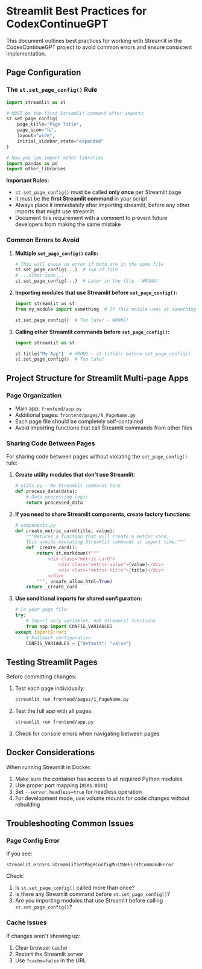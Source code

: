 # Streamlit Best Practices for CodexContinueGPT

This document outlines best practices for working with Streamlit in the CodexContinueGPT project to avoid common errors and ensure consistent implementation.

## Page Configuration

### The `st.set_page_config()` Rule

```python
import streamlit as st

# MUST be the first Streamlit command after imports
st.set_page_config(
    page_title="Page Title",
    page_icon="🔍",
    layout="wide",
    initial_sidebar_state="expanded"
)

# Now you can import other libraries
import pandas as pd
import other_libraries
```

**Important Rules:**
- `st.set_page_config()` must be called **only once** per Streamlit page
- It must be the **first Streamlit command** in your script
- Always place it immediately after importing streamlit, before any other imports that might use streamlit
- Document this requirement with a comment to prevent future developers from making the same mistake

### Common Errors to Avoid

1. **Multiple `set_page_config()` calls:**
   ```python
   # This will cause an error if both are in the same file
   st.set_page_config(...)  # Top of file
   # ...other code...
   st.set_page_config(...)  # Later in the file - WRONG!
   ```

2. **Importing modules that use Streamlit before `set_page_config()`:**
   ```python
   import streamlit as st
   from my_module import something  # If this module uses st.something(), it could cause an error
   
   st.set_page_config()  # Too late! - WRONG!
   ```

3. **Calling other Streamlit commands before `set_page_config()`:**
   ```python
   import streamlit as st
   
   st.title("My App")  # WRONG - st.title() before set_page_config()
   st.set_page_config()  # Too late!
   ```

## Project Structure for Streamlit Multi-page Apps

### Page Organization

- Main app: `frontend/app.py`
- Additional pages: `frontend/pages/N_PageName.py`
- Each page file should be completely self-contained
- Avoid importing functions that call Streamlit commands from other files

### Sharing Code Between Pages

For sharing code between pages without violating the `set_page_config()` rule:

1. **Create utility modules that don't use Streamlit:**
   ```python
   # utils.py - No Streamlit commands here
   def process_data(data):
       # Data processing logic
       return processed_data
   ```

2. **If you need to share Streamlit components, create factory functions:**
   ```python
   # components.py
   def create_metric_card(title, value):
       """Returns a function that will create a metric card.
       This avoids executing Streamlit commands at import time."""
       def _create_card():
           return st.markdown(f"""
               <div class="metric-card">
                   <div class="metric-value">{value}</div>
                   <div class="metric-title">{title}</div>
               </div>
           """, unsafe_allow_html=True)
       return _create_card
   ```

3. **Use conditional imports for shared configuration:**
   ```python
   # In your page file:
   try:
       # Import only variables, not Streamlit functions
       from app import CONFIG_VARIABLES
   except ImportError:
       # Fallback configuration
       CONFIG_VARIABLES = {"default": "value"}
   ```

## Testing Streamlit Pages

Before committing changes:

1. Test each page individually:
   ```bash
   streamlit run frontend/pages/1_PageName.py
   ```

2. Test the full app with all pages:
   ```bash
   streamlit run frontend/app.py
   ```

3. Check for console errors when navigating between pages

## Docker Considerations

When running Streamlit in Docker:

1. Make sure the container has access to all required Python modules
2. Use proper port mapping (`8501:8501`)
3. Set `--server.headless=true` for headless operation
4. For development mode, use volume mounts for code changes without rebuilding

## Troubleshooting Common Issues

### Page Config Error

If you see:
```
streamlit.errors.StreamlitSetPageConfigMustBeFirstCommandError
```

Check:
1. Is `st.set_page_config()` called more than once?
2. Is there any Streamlit command before `st.set_page_config()`?
3. Are you importing modules that use Streamlit before calling `st.set_page_config()`?

### Cache Issues

If changes aren't showing up:
1. Clear browser cache
2. Restart the Streamlit server
3. Use `?cache=false` in the URL
